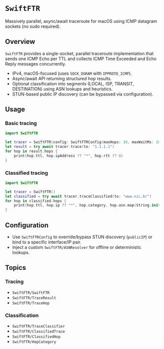 # ``SwiftFTR``

Massively parallel, async/await traceroute for macOS using ICMP datagram sockets (no sudo required).

## Overview

``SwiftFTR`` provides a single-socket, parallel traceroute implementation that sends one ICMP Echo per TTL and collects ICMP Time Exceeded and Echo Reply messages concurrently.

- IPv4, macOS-focused (uses `SOCK_DGRAM` with `IPPROTO_ICMP`).
- Async/await API returning structured hop results.
- Optional classification into segments (LOCAL, ISP, TRANSIT, DESTINATION) using ASN lookups and heuristics.
- STUN-based public IP discovery (can be bypassed via configuration).

## Usage

### Basic tracing

```swift
import SwiftFTR

let tracer = SwiftFTR(config: SwiftFTRConfig(maxHops: 30, maxWaitMs: 2000))
let result = try await tracer.trace(to: "1.1.1.1")
for hop in result.hops {
    print(hop.ttl, hop.ipAddress ?? "*", hop.rtt ?? 0)
}
```

### Classified tracing

```swift
import SwiftFTR

let tracer = SwiftFTR()
let classified = try await tracer.traceClassified(to: "www.nic.br")
for hop in classified.hops {
    print(hop.ttl, hop.ip ?? "*", hop.category, hop.asn.map(String.init) ?? "-")
}
```

## Configuration

- Use ``SwiftFTRConfig`` to override/bypass STUN discovery (`publicIP`) or bind to a specific interface/IP pair.
- Inject a custom ``SwiftFTR/ASNResolver`` for offline or deterministic lookups.

## Topics

### Tracing

- ``SwiftFTR/SwiftFTR``
- ``SwiftFTR/TraceResult``
- ``SwiftFTR/TraceHop``

### Classification

- ``SwiftFTR/TraceClassifier``
- ``SwiftFTR/ClassifiedTrace``
- ``SwiftFTR/ClassifiedHop``
- ``SwiftFTR/HopCategory``
